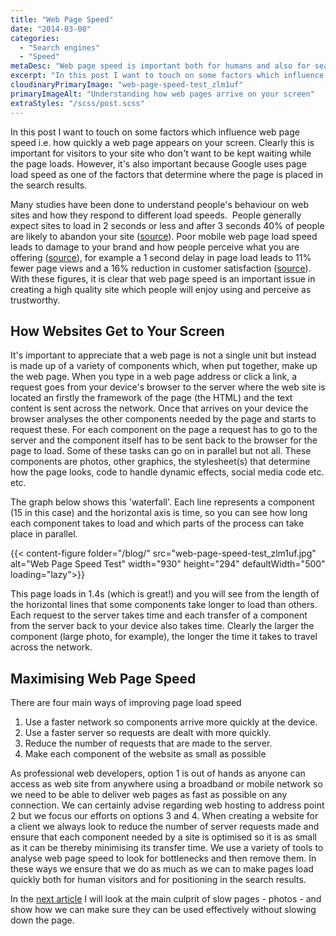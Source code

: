 ```yaml
---
title: "Web Page Speed"
date: "2014-03-08"
categories:
  - "Search engines"
  - "Speed"
metaDesc: "Web page speed is important both for humans and also for search engines. This post looks at the factors involved and what can be done to improve matters."
excerpt: "In this post I want to touch on some factors which influence web page speed i.e. how quickly a web page appears on your screen. Clearly this is important for visitors to your site who don’t want to be kept waiting while the page loads. However, it’s also important because Google uses page load speed as one of the factors that determine where the page is placed in the search results."
cloudinaryPrimaryImage: "web-page-speed-test_zlm1uf"
primaryImageAlt: "Understanding how web pages arrive on your screen"
extraStyles: "/scss/post.scss"
---
```


In this post I want to touch on some factors which influence web page speed i.e. how quickly a web page appears on your screen. Clearly this is important for visitors to your site who don't want to be kept waiting while the page loads. However, it's also important because Google uses page load speed as one of the factors that determine where the page is placed in the search results.

Many studies have been done to understand people's behaviour on web sites and how they respond to different load speeds.  People generally expect sites to load in 2 seconds or less and after 3 seconds 40% of people are likely to abandon your site ([source](https://speakerdeck.com/lara/designing-for-performance)). Poor mobile web page load speed leads to damage to your brand and how people perceive what you are offering ([source](https://calendar.perfplanet.com/2013/slow-pages-damage-perception/)), for example a 1 second delay in page load leads to 11% fewer page views and a 16% reduction in customer satisfaction ([source](https://www.radware.com/Documents/Infographics/SOTU-EcommercePageSpeed-Fall-2013/)). With these figures, it is clear that web page speed is an important issue in creating a high quality site which people will enjoy using and perceive as trustworthy.

## How Websites Get to Your Screen

It's important to appreciate that a web page is not a single unit but instead is made up of a variety of components which, when put together, make up the web page. When you type in a web page address or click a link, a request goes from your device's browser to the server where the web site is located an firstly the framework of the page (the HTML) and the text content is sent across the network. Once that arrives on your device the browser analyses the other components needed by the page and starts to request these. For each component on the page a request has to go to the server and the component itself has to be sent back to the browser for the page to load. Some of these tasks can go on in parallel but not all. These components are photos, other graphics, the stylesheet(s) that determine how the page looks, code to handle dynamic effects, social media code etc. etc.

The graph below shows this 'waterfall'. Each line represents a component (15 in this case) and the horizontal axis is time, so you can see how long each component takes to load and which parts of the process can take place in parallel.

{{< content-figure folder="/blog/"
src="web-page-speed-test_zlm1uf.jpg"
alt="Web Page Speed Test"
width="930" height="294" defaultWidth="500"
loading="lazy">}}

This page loads in 1.4s (which is great!) and you will see from the length of the horizontal lines that some components take longer to load than others. Each request to the server takes time and each transfer of a component from the server back to your device also takes time. Clearly the larger the component (large photo, for example), the longer the time it takes to travel across the network.

## Maximising Web Page Speed

There are four main ways of improving page load speed

1. Use a faster network so components arrive more quickly at the device.
2. Use a faster server so requests are dealt with more quickly.
3. Reduce the number of requests that are made to the server.
4. Make each component of the website as small as possible

As professional web developers, option 1 is out of hands as anyone can access as web site from anywhere using a broadband or mobile network so we need to be able to deliver web pages as fast as possible on any connection. We can certainly advise regarding web hosting to address point 2 but we focus our efforts on options 3 and 4. When creating a website for a client we always look to reduce the number of server requests made and ensure that each component needed by a site is optimised so it is as small as it can be thereby minimising its transfer time. We use a variety of tools to analyse web page speed to look for bottlenecks and then remove them. In these ways we ensure that we do as much as we can to make pages load quickly both for human visitors and for positioning in the search results.

In the [next article](/blog/photos-faster-page-load-times/) I will look at the main culprit of slow pages - photos - and show how we can make sure they can be used effectively without slowing down the page.
